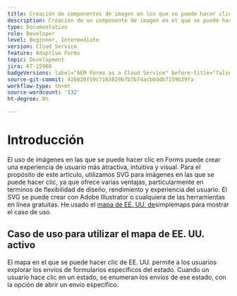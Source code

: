 ```yaml
---
title: Creación de componentes de imagen en los que se puede hacer clic
description: Creación de un componente de imagen en el que se puede hacer clic en el Cloud Service AEM Forms
type: Documentation
role: Developer
level: Beginner, Intermediate
version: Cloud Service
feature: Adaptive Forms
topic: Development
jira: KT-15968
badgeVersions: label="AEM Forms as a Cloud Service" before-title="false"
source-git-commit: 426020f59c7103829b7b7b74acb0ddb7159b39fa
workflow-type: tm+mt
source-wordcount: '132'
ht-degree: 0%

---
```


# Introducción

El uso de imágenes en las que se puede hacer clic en Forms puede crear una experiencia de usuario más atractiva, intuitiva y visual. Para el propósito de este artículo, utilizamos SVG para imágenes en las que se puede hacer clic, ya que ofrece varias ventajas, particularmente en términos de flexibilidad de diseño, rendimiento y experiencia del usuario.
El SVG se puede crear con Adobe Illustrator o cualquiera de las herramientas en línea gratuitas. He usado el [mapa de EE. UU. de](https://simplemaps.com/resources/svg-us)simplemaps para mostrar el caso de uso.

## Caso de uso para utilizar el mapa de EE. UU. activo

El mapa en el que se puede hacer clic de EE. UU. permite a los usuarios explorar los envíos de formularios específicos del estado. Cuando un usuario hace clic en un estado, se enumeran los envíos de ese estado, con la opción de abrir un envío específico.
